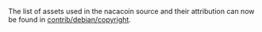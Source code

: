 The list of assets used in the nacacoin source and their attribution can now be found in [contrib/debian/copyright](../contrib/debian/copyright).
